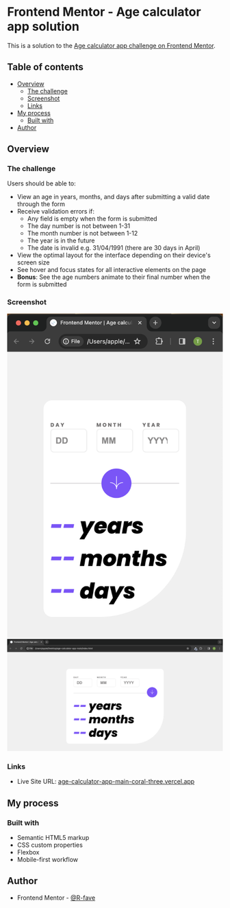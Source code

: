 # Frontend Mentor - Age calculator app solution

This is a solution to the [Age calculator app challenge on Frontend Mentor](https://www.frontendmentor.io/challenges/age-calculator-app-dF9DFFpj-Q).

## Table of contents

- [Overview](#overview)
  - [The challenge](#the-challenge)
  - [Screenshot](#screenshot)
  - [Links](#links)
- [My process](#my-process)
  - [Built with](#built-with)
- [Author](#author)

## Overview

### The challenge

Users should be able to:

- View an age in years, months, and days after submitting a valid date through the form
- Receive validation errors if:
  - Any field is empty when the form is submitted
  - The day number is not between 1-31
  - The month number is not between 1-12
  - The year is in the future
  - The date is invalid e.g. 31/04/1991 (there are 30 days in April)
- View the optimal layout for the interface depending on their device's screen size
- See hover and focus states for all interactive elements on the page
- **Bonus**: See the age numbers animate to their final number when the form is submitted

### Screenshot

![Mobile Layout](mobile-view.png)
![Desktop Layout](desktop-view.png)

### Links

- Live Site URL: [age-calculator-app-main-coral-three.vercel.app
](https://age-calculator-app-main-git-main-favours-projects-a126946e.vercel.app/)

## My process

### Built with

- Semantic HTML5 markup
- CSS custom properties
- Flexbox
- Mobile-first workflow

## Author
- Frontend Mentor - [@R-fave](https://www.frontendmentor.io/profile/R-fave)
